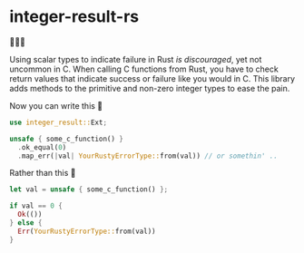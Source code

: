 # integer-result-rs

🔢✅🚫

Using scalar types to indicate failure in Rust _is discouraged_, yet not uncommon in C.  When calling C functions from Rust, you have to check return values that indicate success or failure like you would in C.  This library adds methods to the primitive and non-zero integer types to ease the pain.

Now you can write this 🧼

```rust
use integer_result::Ext;

unsafe { some_c_function() }
  .ok_equal(0)
  .map_err(|val| YourRustyErrorType::from(val)) // or somethin' ..
```

Rather than this 🤢

```rust
let val = unsafe { some_c_function() };

if val == 0 {
  Ok(())
} else {
  Err(YourRustyErrorType::from(val))
}
```

